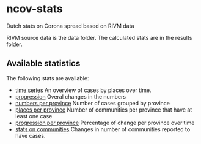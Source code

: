 # ncov-stats
Dutch stats on Corona spread based on RIVM data

RIVM source data is the data folder.
The calculated stats are in the results folder.

## Available statistics
The following stats are available:
* [time series](results/timeseries.csv) An overview of cases by places over time.
* [progression](results/progression.csv) Overal changes in the numbers
* [numbers per province](results/numbersPerProvince.csv) Number of cases grouped by province
* [places per province](results/placesPerProvince.csv) Number of communities per province that have at least one case
* [progression per province](results/progressionPerProvince.csv) Percentage of change per province over time
* [stats on communities](results/stats.csv) Changes in number of communities reported to have cases.

